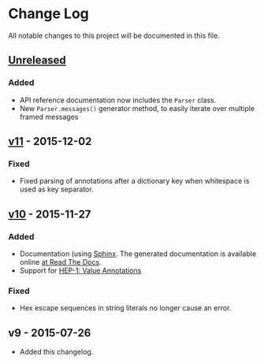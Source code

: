 # Change Log
All notable changes to this project will be documented in this file.

## [Unreleased]
### Added
- API reference documentation now includes the `Parser` class.
- New `Parser.messages()` generator method, to easily iterate over multiple framed messages

## [v11] - 2015-12-02
### Fixed
- Fixed parsing of annotations after a dictionary key when whitespace is used
  as key separator.

## [v10] - 2015-11-27
### Added
- Documentation (using [Sphinx](http://sphinx-doc.org/). The generated documentation is available online [at Read The Docs](http://hipack-python.readthedocs.org/en/latest/).
- Support for [HEP-1: Value Annotations](https://github.com/aperezdc/hipack/blob/gh-pages/heps/hep-001.rst)

### Fixed
- Hex escape sequences in string literals no longer cause an error.

## v9 - 2015-07-26
- Added this changelog.

[Unreleased]: https://github.com/aperezdc/hipack-python/compare/v11...HEAD
[v11]: https://github.com/aperezdc/hipack-python/compare/v10...v11
[v10]: https://github.com/aperezdc/hipack-python/compare/v9...v10
